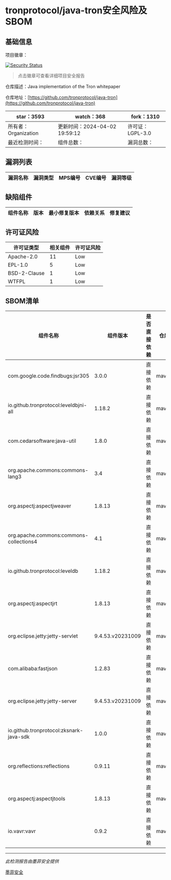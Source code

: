 # tronprotocol/java-tron安全风险及SBOM

## 基础信息

项目徽章：

[![Security Status](https://www.murphysec.com/platform3/v31/badge/1775946454598352896.svg)](https://www.murphysec.com/console/report/1763263864534376448/1775946454598352896)

> 点击徽章可查看详细项目安全报告

仓库描述：Java implementation of the Tron whitepaper

仓库地址：[https://github.com/tronprotocol/java-tron](https://github.com/tronprotocol/java-tron)

| star：3593 | watch：368 | fork：1310 |
| ----------- | -------------- | ------------ |
| 所有者：Organization | 更新时间：2024-04-02 19:59:12 | 许可证：LGPL-3.0 |
| 最近检测时间： | 组件总数： | 漏洞总数： |




## 漏洞列表

| 漏洞名称 | 漏洞类型 | MPS编号 | CVE编号 | 漏洞等级 |
| ------- | ------ | ------- | ------ | ----- |





## 缺陷组件

| 组件名称 | 版本 | 最小修复版本 | 依赖关系 | 修复建议 |
| -------- | ---- | ------------ | -------- | -------- |





## 许可证风险

| 许可证类型 | 相关组件 | 许可证风险 |
| ---------- | -------- | ---------- |
|Apache-2.0|11|Low|
|EPL-1.0|5|Low|
|BSD-2-Clause|1|Low|
|WTFPL|1|Low|




## SBOM清单

| 组件名称 | 组件版本 | 是否直接依赖 | 仓库 |
| -------- | -------- | ------------ | ---- |
|com.google.code.findbugs:jsr305|3.0.0|直接依赖|maven|
|io.github.tronprotocol:leveldbjni-all|1.18.2|直接依赖|maven|
|com.cedarsoftware:java-util|1.8.0|直接依赖|maven|
|org.apache.commons:commons-lang3|3.4|直接依赖|maven|
|org.aspectj:aspectjweaver|1.8.13|直接依赖|maven|
|org.apache.commons:commons-collections4|4.1|直接依赖|maven|
|io.github.tronprotocol:leveldb|1.18.2|直接依赖|maven|
|org.aspectj:aspectjrt|1.8.13|直接依赖|maven|
|org.eclipse.jetty:jetty-servlet|9.4.53.v20231009|直接依赖|maven|
|com.alibaba:fastjson|1.2.83|直接依赖|maven|
|org.eclipse.jetty:jetty-server|9.4.53.v20231009|直接依赖|maven|
|io.github.tronprotocol:zksnark-java-sdk|1.0.0|直接依赖|maven|
|org.reflections:reflections|0.9.11|直接依赖|maven|
|org.aspectj:aspectjtools|1.8.13|直接依赖|maven|
|io.vavr:vavr|0.9.2|直接依赖|maven|


------

*此检测报告由墨菲安全提供*

[墨菲安全](www.murphysec.com)